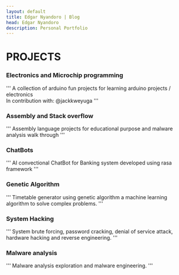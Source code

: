 ```yaml
---
layout: default
title: Edgar Nyandoro | Blog
head: Edgar Nyandoro
description: Personal Portfolio
---
```


# PROJECTS

### Electronics and Microchip programming

'''
    A collection of arduino fun projects for learning arduino projects / electronics \
    In contribution with: @jackkweyuga
'''

### Assembly and Stack overflow

'''
     Assembly language projects for educational purpose and malware analysis walk through
'''

### ChatBots

'''
    AI convectional ChatBot for Banking system developed using rasa framework
'''

### Genetic Algorithm

'''
    Timetable generator  using genetic algorithm a machine learning algorithm to solve complex problems.
'''

### System Hacking

'''
    System brute forcing, password cracking, denial of service attack, hardware hacking and reverse engineering.
'''

### Malware analysis

'''
    Malware analysis exploration and malware engineering.
'''
